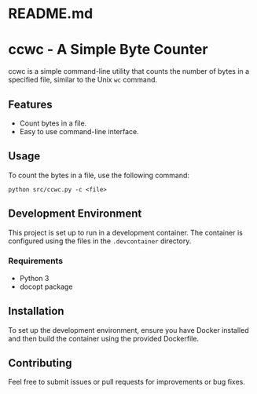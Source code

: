 # README.md

# ccwc - A Simple Byte Counter

ccwc is a simple command-line utility that counts the number of bytes in a specified file, similar to the Unix `wc` command.

## Features

- Count bytes in a file.
- Easy to use command-line interface.

## Usage

To count the bytes in a file, use the following command:

```
python src/ccwc.py -c <file>
```

## Development Environment

This project is set up to run in a development container. The container is configured using the files in the `.devcontainer` directory. 

### Requirements

- Python 3
- docopt package

## Installation

To set up the development environment, ensure you have Docker installed and then build the container using the provided Dockerfile.

## Contributing

Feel free to submit issues or pull requests for improvements or bug fixes.